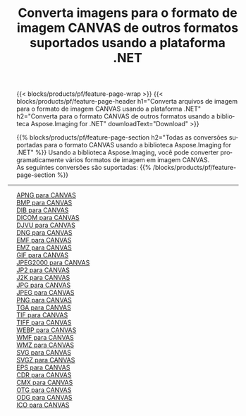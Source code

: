 ﻿---
title: Converta imagens para o formato de imagem CANVAS de outros formatos suportados usando a plataforma .NET 
weight: 3920
url: /pt/net/conversion/to/canvas 
lang: pt
langdirlevel: 2
locales: zh-hans,ja,it,ru,de,es,fr,nl,id,lt,pl,pt,vi,tr,ko,zh-hant,ar,hi,th,sv,cs,uk,he
description: Usando a biblioteca Aspose.Imaging para .NET, é fácil converter para CANVAS de outros formatos de imagem suportados
---

{{< blocks/products/pf/feature-page-wrap >}}
{{< blocks/products/pf/feature-page-header h1="Converta arquivos de imagem para o formato de imagem CANVAS usando a plataforma .NET" h2="Converta para o formato CANVAS de outros formatos usando a biblioteca Aspose.Imaging for .NET" downloadText="Download" >}}


{{% blocks/products/pf/feature-page-section  h2="Todas as conversões suportadas para o formato CANVAS usando a biblioteca Aspose.Imaging for .NET" %}}
Usando a biblioteca Aspose.Imaging, você pode converter programaticamente vários formatos de imagem em imagem CANVAS.
<br/>
As seguintes conversões são suportadas:
{{% /blocks/products/pf/feature-page-section %}}
<div class="container-fluid productfamilypage bg-gray">
    <div class="convertypes bg-gray agp-content section">
        <div class="container">
		<hr style="margin-left:-20px;"/>
		<div class="row other-converters">
		    <div class='col-md-2 other-converter remove-lp remove-rp'><a href="/imaging/pt/net/conversion/apng-to-canvas" >APNG para CANVAS</a></div>
<div class='col-md-2 other-converter remove-lp remove-rp'><a href="/imaging/pt/net/conversion/bmp-to-canvas" >BMP para CANVAS</a></div>
<div class='col-md-2 other-converter remove-lp remove-rp'><a href="/imaging/pt/net/conversion/dib-to-canvas" >DIB para CANVAS</a></div>
<div class='col-md-2 other-converter remove-lp remove-rp'><a href="/imaging/pt/net/conversion/dicom-to-canvas" >DICOM para CANVAS</a></div>
<div class='col-md-2 other-converter remove-lp remove-rp'><a href="/imaging/pt/net/conversion/djvu-to-canvas" >DJVU para CANVAS</a></div>
<div class='col-md-2 other-converter remove-lp remove-rp'><a href="/imaging/pt/net/conversion/dng-to-canvas" >DNG para CANVAS</a></div>
<div class='col-md-2 other-converter remove-lp remove-rp'><a href="/imaging/pt/net/conversion/emf-to-canvas" >EMF para CANVAS</a></div>
<div class='col-md-2 other-converter remove-lp remove-rp'><a href="/imaging/pt/net/conversion/emz-to-canvas" >EMZ para CANVAS</a></div>
<div class='col-md-2 other-converter remove-lp remove-rp'><a href="/imaging/pt/net/conversion/gif-to-canvas" >GIF para CANVAS</a></div>
<div class='col-md-2 other-converter remove-lp remove-rp'><a href="/imaging/pt/net/conversion/jpeg2000-to-canvas" >JPEG2000 para CANVAS</a></div>
<div class='col-md-2 other-converter remove-lp remove-rp'><a href="/imaging/pt/net/conversion/jp2-to-canvas" >JP2 para CANVAS</a></div>
<div class='col-md-2 other-converter remove-lp remove-rp'><a href="/imaging/pt/net/conversion/j2k-to-canvas" >J2K para CANVAS</a></div>
<div class='col-md-2 other-converter remove-lp remove-rp'><a href="/imaging/pt/net/conversion/jpg-to-canvas" >JPG para CANVAS</a></div>
<div class='col-md-2 other-converter remove-lp remove-rp'><a href="/imaging/pt/net/conversion/jpeg-to-canvas" >JPEG para CANVAS</a></div>
<div class='col-md-2 other-converter remove-lp remove-rp'><a href="/imaging/pt/net/conversion/png-to-canvas" >PNG para CANVAS</a></div>
<div class='col-md-2 other-converter remove-lp remove-rp'><a href="/imaging/pt/net/conversion/tga-to-canvas" >TGA para CANVAS</a></div>
<div class='col-md-2 other-converter remove-lp remove-rp'><a href="/imaging/pt/net/conversion/tif-to-canvas" >TIF para CANVAS</a></div>
<div class='col-md-2 other-converter remove-lp remove-rp'><a href="/imaging/pt/net/conversion/tiff-to-canvas" >TIFF para CANVAS</a></div>
<div class='col-md-2 other-converter remove-lp remove-rp'><a href="/imaging/pt/net/conversion/webp-to-canvas" >WEBP para CANVAS</a></div>
<div class='col-md-2 other-converter remove-lp remove-rp'><a href="/imaging/pt/net/conversion/wmf-to-canvas" >WMF para CANVAS</a></div>
<div class='col-md-2 other-converter remove-lp remove-rp'><a href="/imaging/pt/net/conversion/wmz-to-canvas" >WMZ para CANVAS</a></div>
<div class='col-md-2 other-converter remove-lp remove-rp'><a href="/imaging/pt/net/conversion/svg-to-canvas" >SVG para CANVAS</a></div>
<div class='col-md-2 other-converter remove-lp remove-rp'><a href="/imaging/pt/net/conversion/svgz-to-canvas" >SVGZ para CANVAS</a></div>
<div class='col-md-2 other-converter remove-lp remove-rp'><a href="/imaging/pt/net/conversion/eps-to-canvas" >EPS para CANVAS</a></div>
<div class='col-md-2 other-converter remove-lp remove-rp'><a href="/imaging/pt/net/conversion/cdr-to-canvas" >CDR para CANVAS</a></div>
<div class='col-md-2 other-converter remove-lp remove-rp'><a href="/imaging/pt/net/conversion/cmx-to-canvas" >CMX para CANVAS</a></div>
<div class='col-md-2 other-converter remove-lp remove-rp'><a href="/imaging/pt/net/conversion/otg-to-canvas" >OTG para CANVAS</a></div>
<div class='col-md-2 other-converter remove-lp remove-rp'><a href="/imaging/pt/net/conversion/odg-to-canvas" >ODG para CANVAS</a></div>
<div class='col-md-2 other-converter remove-lp remove-rp'><a href="/imaging/pt/net/conversion/ico-to-canvas" >ICO para CANVAS</a></div>
                </div>
        </div>
    </div>
</div>
<br/>


